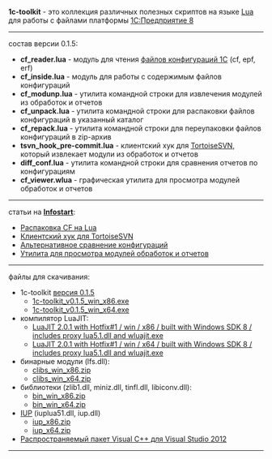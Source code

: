 **1c-toolkit** - это коллекция различных полезных скриптов на языке [Lua](http://ru.wikipedia.org/wiki/Lua) для работы с файлами платформы [1С:Предприятие 8](http://v8.1c.ru/overview/)

----------
состав версии 0.1.5:

- **cf\_reader.lua** - модуль для чтения [файлов конфигураций 1С](http://www.richmedia.us/post/2011/01/18/cf-file-format-1c-8-compatible.aspx) (cf, epf, erf)
- **cf\_inside.lua** - модуль для работы с содержимым файлов конфигураций
- **cf\_modunp.lua** - утилита командной строки для извлечения модулей из обработок и отчетов
- **cf\_unpack.lua** - утилита командной строки для распаковки файлов конфигураций в указанный каталог
- **cf\_repack.lua** - утилита командной строки для переупаковки файлов конфигураций в zip-архив
- **tsvn\_hook\_pre-commit.lua** - клиентский хук для [TortoiseSVN](http://ru.wikipedia.org/wiki/TortoiseSVN), который извлекает модули из обработок и отчетов
- **diff\_conf.lua** - утилита командной строки для сравнения отчетов по конфигурациям
- **cf\_viewer.wlua** - графическая утилита для просмотра модулей обработок и отчетов

----------
статьи на **[Infostart](http://infostart.ru/)**:

- [Распаковка CF на Lua](http://infostart.ru/public/178201/)
- [Клиентский хук для TortoiseSVN](http://infostart.ru/public/181018/)
- [Альтернативное сравнение конфигураций](http://infostart.ru/public/165529/)
- [Утилита для просмотра модулей обработок и отчетов](http://infostart.ru/public/183149/)

----------
файлы для скачивания:

* 1c-toolkit [версия 0.1.5](https://bitbucket.org/boris_coder/1c-toolkit/get/0.1.5.zip)
	* [1c-toolkit\_v0.1.5\_win\_x86.exe](https://bitbucket.org/boris_coder/1c-toolkit/downloads/1c-toolkit_v0.1.5_win_x86.exe)
	* [1c-toolkit\_v0.1.5\_win\_x64.exe](https://bitbucket.org/boris_coder/1c-toolkit/downloads/1c-toolkit_v0.1.5_win_x64.exe)
* компилятор LuaJIT:
	* [LuaJIT 2.0.1 with Hotfix#1 / win / x86 / built with Windows SDK 8 /  
	includes proxy lua5.1.dll and wluajit.exe](https://bitbucket.org/boris_coder/1c-toolkit/downloads/LuaJIT_201_msvc_win_x86.zip)
	* [LuaJIT 2.0.1 with Hotfix#1 / win / x64 / built with Windows SDK 8 /  
	includes proxy lua5.1.dll and wluajit.exe](https://bitbucket.org/boris_coder/1c-toolkit/downloads/LuaJIT_201_msvc_win_x64.zip)
* бинарные модули (lfs.dll):
	* [clibs\_win\_x86.zip](https://bitbucket.org/boris_coder/1c-toolkit/downloads/clibs_win_x86.zip)
	* [clibs\_win\_x64.zip](https://bitbucket.org/boris_coder/1c-toolkit/downloads/clibs_win_x64.zip)
* библиотеки (zlib1.dll, miniz.dll, tinfl.dll, libiconv.dll):
	* [bin\_win\_x86.zip](https://bitbucket.org/boris_coder/1c-toolkit/downloads/bin_win_x86.zip)
	* [bin\_win\_x64.zip](https://bitbucket.org/boris_coder/1c-toolkit/downloads/bin_win_x64.zip)
* [IUP](http://ru.wikipedia.org/wiki/IUP) (iuplua51.dll, iup.dll)
	* [iup\_x86.zip](https://bitbucket.org/boris_coder/1c-toolkit/downloads/iup_x86.zip)
	* [iup\_x64.zip](https://bitbucket.org/boris_coder/1c-toolkit/downloads/iup_x64.zip)
* [Распространяемый пакет Visual C++ для Visual Studio 2012](http://www.microsoft.com/ru-ru/download/details.aspx?id=30679)

----------
